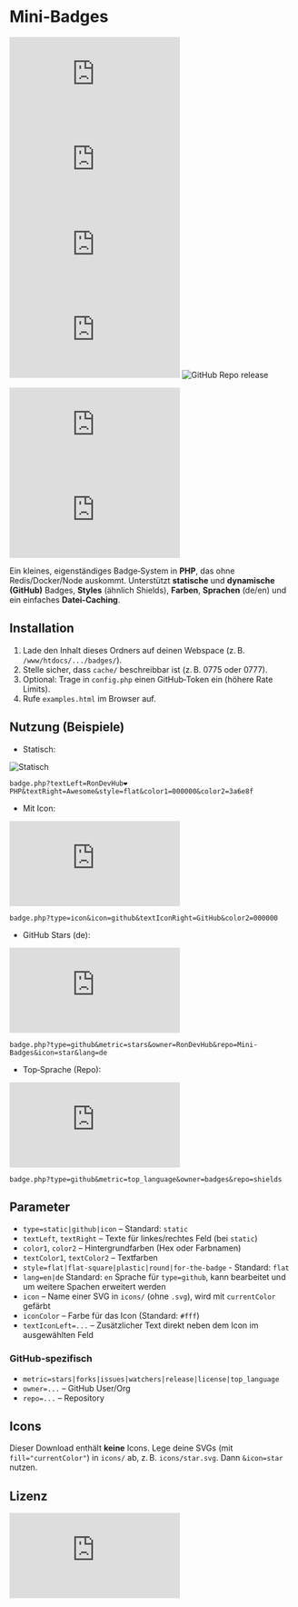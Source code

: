 # Mini‑Badges
![GitHub Repo stars](https://mini-badges.rondevhub.de/badge.php?type=github&metric=stars&owner=RonDevHub&repo=Mini-Badges&style=flat&icon=github) ![GitHub Repo language](https://mini-badges.rondevhub.de/badge.php?type=github&metric=top_language&owner=RonDevHub&repo=Mini-Badges) ![GitHub Repo license](https://mini-badges.rondevhub.de/badge.php?type=github&metric=license&owner=RonDevHub&repo=Mini-Badges) ![GitHub Repo release](https://mini-badges.rondevhub.de/badge.php?type=github&metric=release&owner=RonDevHub&repo=Mini-Badges) ![GitHub Repo release](https://mini-badges.rondevhub.de/badge.php?type=static&textLeft=PHP&textRight=♥️)

<a href="https://www.buymeacoffee.com/RonDev" target="_blank">![Buy me a coffee](https://mini-badges.rondevhub.de/badge.php?type=icon&icon=cup-togo&textIconRight=By%20me%20a%20Coffee&color2=0077b5)</a>  <a href='https://ko-fi.com/U6U31EV2VS' target='_blank'>![Buy me a coffee](https://mini-badges.rondevhub.de/badge.php?type=icon&icon=cup-togo&textIconRight=ko-fi.com&color2=0077b5)</a>

Ein kleines, eigenständiges Badge‑System in **PHP**, das ohne Redis/Docker/Node auskommt.
Unterstützt **statische** und **dynamische (GitHub)** Badges, **Styles** (ähnlich Shields),
**Farben**, **Sprachen** (de/en) und ein einfaches **Datei‑Caching**.

## Installation
1. Lade den Inhalt dieses Ordners auf deinen Webspace (z. B. `/www/htdocs/.../badges/`).
2. Stelle sicher, dass `cache/` beschreibbar ist (z. B. 0775 oder 0777).
3. Optional: Trage in `config.php` einen GitHub‑Token ein (höhere Rate Limits).
4. Rufe `examples.html` im Browser auf.

## Nutzung (Beispiele)
- Statisch:

![Statisch](https://mini-badges.rondevhub.de/badge.php?textLeft=RonDevHub❤️PHP&textRight=Awesome&style=flat&color1=000000&color2=3a6e8f)

  `badge.php?textLeft=RonDevHub❤️PHP&textRight=Awesome&style=flat&color1=000000&color2=3a6e8f`

- Mit Icon:

![Mit Icon](https://mini-badges.rondevhub.de/badge.php?type=icon&icon=github&textIconRight=GitHub&color2=000000)

  `badge.php?type=icon&icon=github&textIconRight=GitHub&color2=000000`

- GitHub Stars (de):

![GitHub Repo release](https://mini-badges.rondevhub.de/badge.php?type=github&metric=stars&owner=RonDevHub&repo=Mini-Badges&icon=star&lang=de)

  `badge.php?type=github&metric=stars&owner=RonDevHub&repo=Mini-Badges&icon=star&lang=de`

- Top‑Sprache (Repo):

![GitHub Repo release](https://mini-badges.rondevhub.de/badge.php?type=github&metric=top_language&owner=RonDevHub&repo=Mini-Badges)

  `badge.php?type=github&metric=top_language&owner=badges&repo=shields`

## Parameter
- `type=static|github|icon` – Standard: `static`
- `textLeft`, `textRight` – Texte für linkes/rechtes Feld (bei `static`)
- `color1`, `color2` – Hintergrundfarben (Hex oder Farbnamen)
- `textColor1`, `textColor2` – Textfarben
- `style=flat|flat-square|plastic|round|for-the-badge` - Standard: `flat`
- `lang=en|de` Standard: `en` Sprache für `type=github`, kann bearbeitet und um weitere Spachen erweitert werden
- `icon` – Name einer SVG in `icons/` (ohne `.svg`), wird mit `currentColor` gefärbt
- `iconColor` – Farbe für das Icon (Standard: `#fff`)
- `textIconLeft=...` – Zusätzlicher Text direkt neben dem Icon im ausgewählten Feld

### GitHub‑spezifisch
- `metric=stars|forks|issues|watchers|release|license|top_language`
- `owner=...` – GitHub User/Org
- `repo=...` – Repository

## Icons
Dieser Download enthält **keine** Icons. Lege deine SVGs (mit `fill="currentColor"`) in `icons/` ab,
z. B. `icons/star.svg`. Dann `&icon=star` nutzen.

## Lizenz
![GitHub Repo license](https://mini-badges.rondevhub.de/badge.php?type=github&metric=license&owner=RonDevHub&repo=Mini-Badges)